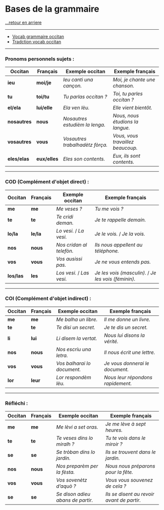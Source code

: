 # Bases de la grammaire

[...retour en arriere](./menu_fiches.md)

---

* [Vocab grammaire occitan](./grammaire/oc.md)
* [Tradction vocab occitan](./grammaire/fr.md)

---

### **Pronoms personnels sujets :**
| **Occitan**         | **Français**           | **Exemple occitan**                          | **Exemple français**                          |
|----------------------|------------------------|----------------------------------------------|-----------------------------------------------|
| **ieu**             | **moi/je**            | *Ieu canti una cançon.*                      | *Moi, je chante une chanson.*                |
| **tu**              | **toi/tu**            | *Tu parlas occitan ?*                        | *Toi, tu parles occitan ?*                   |
| **el/ela**          | **lui/elle**          | *Ela ven lèu.*                               | *Elle vient bientôt.*                        |
| **nosautres**       | **nous**              | *Nosautres estudièm la lenga.*               | *Nous, nous étudions la langue.*             |
| **vosautres**       | **vous**              | *Vosautres trabalhadètz fòrça.*              | *Vous, vous travaillez beaucoup.*            |
| **eles/elas**       | **eux/elles**         | *Eles son contents.*                         | *Eux, ils sont contents.*                    |

---

### **COD (Complément d'objet direct) :**
| **Occitan**         | **Français**           | **Exemple occitan**                          | **Exemple français**                          |
|----------------------|------------------------|----------------------------------------------|-----------------------------------------------|
| **me**              | **me**                | *Me veses ?*                                 | *Tu me vois ?*                                |
| **te**              | **te**                | *Te cridi deman.*                            | *Je te rappelle demain.*                     |
| **lo/la**           | **le/la**             | *Lo vesi.* / *La vesi.*                      | *Je le vois.* / *Je la vois.*                |
| **nos**             | **nous**              | *Nos cridan al telefòn.*                     | *Ils nous appellent au téléphone.*           |
| **vos**             | **vous**              | *Vos ausissi pas.*                           | *Je ne vous entends pas.*                    |
| **los/las**         | **les**               | *Los vesi.* / *Las vesi.*                    | *Je les vois (masculin).* / *Je les vois (féminin).* |

---

### **COI (Complément d'objet indirect) :**
| **Occitan**         | **Français**           | **Exemple occitan**                          | **Exemple français**                          |
|----------------------|------------------------|----------------------------------------------|-----------------------------------------------|
| **me**              | **me**                | *Me balha un libre.*                         | *Il me donne un livre.*                      |
| **te**              | **te**                | *Te disi un secret.*                         | *Je te dis un secret.*                       |
| **li**              | **lui**               | *Li disem la vertat.*                        | *Nous lui disons la vérité.*                 |
| **nos**             | **nous**              | *Nos escriu una letra.*                      | *Il nous écrit une lettre.*                  |
| **vos**             | **vous**              | *Vos balharai lo document.*                  | *Je vous donnerai le document.*              |
| **lor**             | **leur**              | *Lor respondèm lèu.*                         | *Nous leur répondons rapidement.*            |

---

### **Réfléchi :**
| **Occitan**         | **Français**           | **Exemple occitan**                          | **Exemple français**                          |
|----------------------|------------------------|----------------------------------------------|-----------------------------------------------|
| **me**              | **me**                | *Me lèvi a set oras.*                        | *Je me lève à sept heures.*                  |
| **te**              | **te**                | *Te veses dins lo miralh ?*                  | *Tu te vois dans le miroir ?*                |
| **se**              | **se**                | *Se tròban dins lo jardin.*                  | *Ils se trouvent dans le jardin.*            |
| **nos**             | **nous**              | *Nos preparèm per la fèsta.*                 | *Nous nous préparons pour la fête.*          |
| **vos**             | **vous**              | *Vos sovenètz d’aquò ?*                      | *Vous vous souvenez de cela ?*               |
| **se**              | **se**                | *Se dison adieu abans de partir.*            | *Ils se disent au revoir avant de partir.*   |

